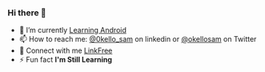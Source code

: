 
### Hi there 👋
- 🔭 I’m currently [Learning Android](https://developer.android.com/courses/android-basics-compose/unit-2)
- 📫 How to reach me: [@0kello_sam](https://www.linkedin.com/in/samuel-okello) on linkedin or [@okellosam](https://twitter.com/0kello_sam) on Twitter
- 🚀 Connect with me [LinkFree](https://linkfree.eddiehub.io/OkelloSam21)
- ⚡ Fun fact **I'm Still Learning**
  <br>
  <br> 

  







